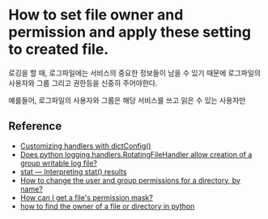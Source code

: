 # How to set file owner and permission and apply these setting to created file.

로깅을 할 때, 로그파일에는 서비스의 중요한 정보들이 남을 수 있기 때문에 로그파일의 사용자와   그룹 그리고 권한등을 신중히 주어야한다. 

예를들어, 로그파일의 사용자와 그룹은 해당 서비스를 쓰고 읽은 수 있는 사용자만 
## Reference

* [Customizing handlers with dictConfig()
](https://docs.python.org/2/howto/logging-cookbook.html#customizing-handlers-with-dictconfig)
* [Does python logging.handlers.RotatingFileHandler allow creation of a group writable log file?](https://stackoverflow.com/questions/1407474/does-python-logging-handlers-rotatingfilehandler-allow-creation-of-a-group-writa)
* [stat — Interpreting stat() results](https://docs.python.org/2/library/stat.html#module-stat)
* [How to change the user and group permissions for a directory, by name?
](https://stackoverflow.com/questions/5994840/how-to-change-the-user-and-group-permissions-for-a-directory-by-namej)
* [How can I get a file's permission mask?
](https://stackoverflow.com/questions/5337070/how-can-i-get-a-files-permission-mask)
* [how to find the owner of a file or directory in python
](https://stackoverflow.com/questions/1830618/how-to-find-the-owner-of-a-file-or-directory-in-python)